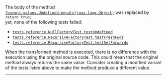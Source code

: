 
The body of the method [`funcons.values.Undefined.equals(java.lang.Object)`](https://github.com/manuelleduc/Funcon4J/blob/9d2e32824daee71b895f0d9fa6091ed4de8e1513/language/src/main/java/funcons/values/Undefined.java#L14) 
was  replaced by  `return true;`  
yet,  none of the following tests failed:

*  [`tests.reference.NullFactoryTest.testUndefined`](https://github.com/manuelleduc/Funcon4J/blob/9d2e32824daee71b895f0d9fa6091ed4de8e1513/language/src/test/java/tests/reference/NullFactoryTest.java)
*  [`tests.reference.RecursiveFactoryTest.testFreshFwds`](https://github.com/manuelleduc/Funcon4J/blob/9d2e32824daee71b895f0d9fa6091ed4de8e1513/language/src/test/java/tests/reference/RecursiveFactoryTest.java)
*  [`tests.reference.RecursiveFactoryTest.testSetForwards`](https://github.com/manuelleduc/Funcon4J/blob/9d2e32824daee71b895f0d9fa6091ed4de8e1513/language/src/test/java/tests/reference/RecursiveFactoryTest.java)


When the transformed method is executed, there is no difference with the execution using the original source code. This could mean that the original method always returns the same value. 
Consider creating a modified variant of the  tests listed  above to make the method produce a different value.

---